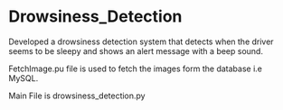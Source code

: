 # Drowsiness_Detection
 Developed a drowsiness detection system that detects when the driver seems to be sleepy and shows an alert message with a beep sound.

 FetchImage.pu file is used to fetch the images form the database i.e MySQL.

 Main File is drowsiness_detection.py
